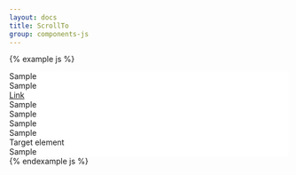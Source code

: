 ```yaml
---
layout: docs
title: ScrollTo
group: components-js
---
```


{% example js %}
<div class="test-container sticky-container" style="position: relative;overflow: hidden; overflow-y: scroll; background: white;">
    <div class="test-item">Sample</div>
    <div class="test-item">Sample</div>
    <div class="test-item"><a href="#test">Link</a></div>
    <div class="test-item">Sample</div>
    <div class="test-item">Sample</div>
    <div class="test-item">Sample</div>
    <div class="test-item">Sample</div>
    <div class="test-item" id="test">Target element</div>
    <div class="test-item">Sample</div>
</div>
{% endexample js %}